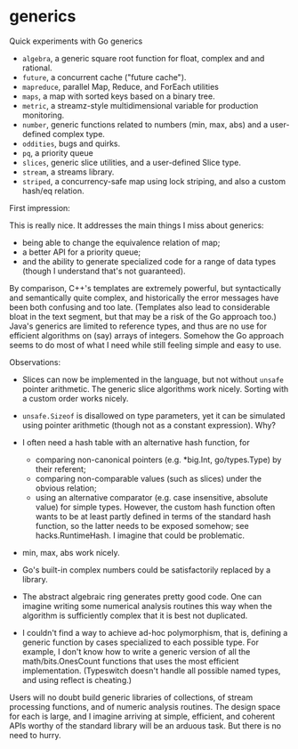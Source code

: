 # generics
Quick experiments with Go generics

- `algebra`, a generic square root function for float, complex and and rational.
- `future`, a concurrent cache ("future cache"). 
- `mapreduce`, parallel Map, Reduce, and ForEach utilities
- `maps`, a map with sorted keys based on a binary tree.
- `metric`, a streamz-style multidimensional variable for production monitoring.
- `number`, generic functions related to numbers (min, max, abs) and a user-defined complex type.
- `oddities`, bugs and quirks.
- `pq`, a priority queue
- `slices`, generic slice utilities, and a user-defined Slice type.
- `stream`, a streams library.
- `striped`, a concurrency-safe map using lock striping, and also a custom hash/eq relation.

First impression:

This is really nice. It addresses the main things I miss about generics:
- being able to change the equivalence relation of map;
- a better API for a priority queue;
- and the ability to generate specialized code for a range of data types
  (though I understand that's not guaranteed).

By comparison, C++'s templates are extremely powerful, but syntactically and
semantically quite complex, and historically the error messages have
been both confusing and too late. (Templates also lead to considerable bloat
in the text segment, but that may be a risk of the Go approach too.)
Java's generics are limited to reference types, and thus are no use for
efficient algorithms on (say) arrays of integers.
Somehow the Go approach seems to do most of what I need while still
feeling simple and easy to use.

Observations:

- Slices can now be implemented in the language, but not without `unsafe` pointer arithmetic.
  The generic slice algorithms work nicely.
  Sorting with a custom order works nicely.

- `unsafe.Sizeof` is disallowed on type parameters, yet it can be simulated using pointer arithmetic
  (though not as a constant expression). Why?

- I often need a hash table with an alternative hash function, for
    - comparing non-canonical pointers (e.g. *big.Int, go/types.Type) by their referent;
    - comparing non-comparable values (such as slices) under the obvious relation;
    - using an alternative comparator (e.g. case insensitive, absolute value) for simple types.
  However, the custom hash function often wants to be at least partly defined in terms of
  the standard hash function, so the latter needs to be exposed somehow; see hacks.RuntimeHash.
  I imagine that could be problematic.
  
- min, max, abs work nicely.

- Go's built-in complex numbers could be satisfactorily replaced by a library.

- The abstract algebraic ring generates pretty good code.
  One can imagine writing some numerical analysis routines this way
  when the algorithm is sufficiently complex that it is best not duplicated.

- I couldn't find a way to achieve ad-hoc polymorphism, that is, defining a generic
  function by cases specialized to each possible type. For example, I don't know
  how to write a generic version of all the math/bits.OnesCount functions that uses
  the most efficient implementation.
  (Typeswitch doesn't handle all possible named types, and using reflect is cheating.)

Users will no doubt build generic libraries of collections, of stream processing functions,
and of numeric analysis routines. The design space for each is large, and I imagine arriving
at simple, efficient, and coherent APIs worthy of the standard library will be an arduous task.
But there is no need to hurry.

